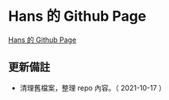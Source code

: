# Hans 的 Github Page

[Hans 的 Github Page](https://jchans.github.io/)

## 更新備註

- 清理舊檔案，整理 repo 內容。（ 2021-10-17 ）
